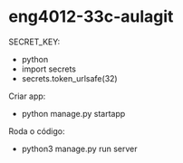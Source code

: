 # eng4012-33c-aulagit
SECRET_KEY:
 - python
 - import secrets
 - secrets.token_urlsafe(32)

Criar app:
 - python manage.py startapp <nomedoapp>
 
 
Roda o código:
 - python3 manage.py run server
